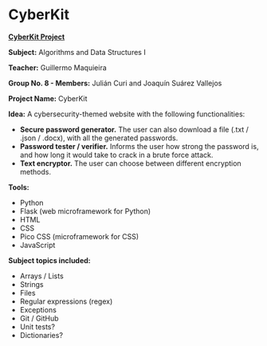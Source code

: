 # CyberKit

<ins>**CyberKit Project**</ins>

**Subject:** Algorithms and Data Structures I

**Teacher:** Guillermo Maquieira

**Group No. 8 - Members:** Julián Curi and Joaquín Suárez Vallejos

**Project Name:** CyberKit

**Idea:** A cybersecurity-themed website with the following functionalities:
+ **Secure password generator.** The user can also download a file (.txt / .json / .docx), with all the generated passwords.
+ **Password tester / verifier.** Informs the user how strong the password is, and how long it would take to crack in a brute force attack.
+ **Text encryptor.** The user can choose between different encryption methods.

**Tools:**
+ Python
+ Flask (web microframework for Python)
+ HTML
+ CSS
+ Pico CSS (microframework for CSS)
+ JavaScript

**Subject topics included:**
+ Arrays / Lists
+ Strings
+ Files
+ Regular expressions (regex)
+ Exceptions
+ Git / GitHub
+ Unit tests?
+ Dictionaries?
